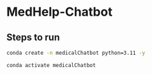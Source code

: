 # MedHelp-Chatbot

## Steps to run

```bash
conda create -n medicalChatbot python=3.11 -y
```
```bash
conda activate medicalChatbot
```

